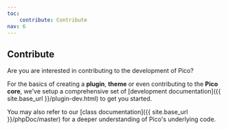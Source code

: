 ```yaml
---
toc:
    contribute: Contribute
nav: 6
---
```


## Contribute

Are you are interested in contributing to the development of Pico?

For the basics of creating a __plugin__, __theme__ or even contributing to the __Pico core__, we've setup a comprehensive set of [development documentation]({{ site.base_url }}/plugin-dev.html) to get you started.

You may also refer to our [class documentation]({{ site.base_url }}/phpDoc/master) for a deeper understanding of Pico's underlying code.
